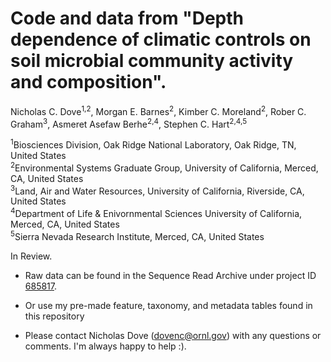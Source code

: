 # Code and data from "Depth dependence of climatic controls on soil microbial community activity and composition".

Nicholas C. Dove<sup>1,2</sup>, Morgan E. Barnes<sup>2</sup>, Kimber C. Moreland<sup>2</sup>, Rober C. Graham<sup>3</sup>, Asmeret Asefaw Berhe<sup>2,4</sup>, Stephen C. Hart<sup>2,4,5</sup>

<sup>1</sup>Biosciences Division, Oak Ridge National Laboratory, Oak Ridge, TN, United States<br>
<sup>2</sup>Environmental Systems Graduate Group, University of California, Merced, CA, United States<br>
<sup>3</sup>Land, Air and Water Resources, University of California, Riverside, CA, United States<br>
<sup>4</sup>Department of Life & Enivornmental Sciences University of California, Merced, CA, United States<br>
<sup>5</sup>Sierra Nevada Research Institute, Merced, CA, United States<br>

In Review.

- Raw data can be found in the Sequence Read Archive under project ID <a href="http://www.ncbi.nlm.nih.gov/bioproject/685817">685817</a>.

- Or use my pre-made feature, taxonomy, and metadata tables found in this repository

- Please contact Nicholas Dove (dovenc@ornl.gov) with any questions or comments. I'm always happy to help :).
